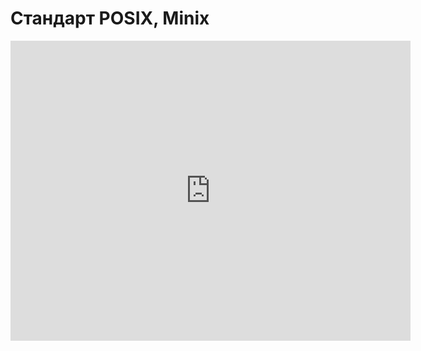 # Стандарт POSIX, Minix
<iframe width="640" height="480" src="https://www.youtube.com/embed/-ZT8Z7yp8nw?list=PLU-TUGRFxOHjfl2oMuOjWutiAn1HT9Xfe" frameborder="0" allowfullscreen></iframe>
